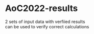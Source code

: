 # AoC2022-results
2 sets of input data with verfiied results    
can be used to verify correct calculations  
